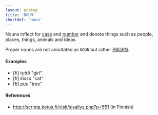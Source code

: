 ```yaml
---
layout: postag
title: 'NOUN'
shortdef: 'noun'
---
```


Nouns inflect for [case](Case) and [number](Number) and denote things
such as people, places, things, animals and ideas.

Proper nouns are not annotated as `NOUN` but rather [PROPN]().

#### Examples

* [fi] _tyttö_ "girl"
* [fi] _kissa_ "cat"
* [fi] _puu_ "tree"

#### References

* <http://scripta.kotus.fi/visk/sisallys.php?p=551> (in Finnish)
<!-- Interlanguage links updated Po lis 14 15:34:33 CET 2022 -->
